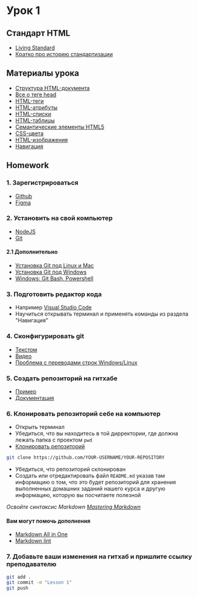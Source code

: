 # Урок 1

## Стандарт HTML

* [Living Standard](https://html.spec.whatwg.org/)
* [Кратко про историю стандартизации](https://htmlacademy.ru/blog/boost/frontend/short-11)

## Материалы урока

* [Структура HTML-документа](https://html5book.ru/osnovy-html/#part1)
* [Все о теге head](https://github.com/joshbuchea/HEAD)
* [HTML-теги](https://html5book.ru/html-tags/)
* [HTML-атрибуты](https://html5book.ru/html-attributes/)
* [HTML-списки](https://html5book.ru/html-lists/)
* [HTML-таблицы](https://html5book.ru/html-table/)
* [Семантические элементы HTML5](https://html5book.ru/html5-semantic-elements/)
* [CSS-цвета](https://html5book.ru/css-colors/#color)
* [HTML-изображения](https://html5book.ru/images-in-html/)
* [Навигация](https://ru.hexlet.io/courses/cli-basics/lessons/navigation/theory_unit)

## Homework

### 1. Зарегистрироваться

* [Github](https://github.com/)
* [Figma](https://www.figma.com/)

### 2. Установить на свой компьютер

* [NodeJS](https://nodejs.org/uk/)
* [Git](https://git-scm.com/downloads)

#### 2.1 Дополнительно

* [Установка Git под Linux и Mac](https://learn.javascript.ru/screencast/git#intro-install-linux-mac)
* [Установка Git под Windows](https://learn.javascript.ru/screencast/git#intro-install-windows)
* [Windows: Git Bash, Powershell](https://learn.javascript.ru/screencast/git#intro-windows-bash-powershell)

### 3. Подготовить редактор кода

* Например [Visual Studio Code](https://code.visualstudio.com/)
* Научиться открывать терминал и применять команды из раздела "Навигация"

### 4. Сконфигурировать git

* [Текстом](https://githowto.com/uk/setup)
* [Видео](https://learn.javascript.ru/screencast/git#config-starting-video)
* [Проблема с переводами строк Windows/Linux](https://learn.javascript.ru/screencast/git#config-autocrlf-1)

### 5. Создать репозиторий на гитхабе

* [Пример](https://medium.com/@breadcrumbszone/%D1%81%D0%BE%D0%B7%D0%B4%D0%B0%D1%82%D1%8C-%D1%80%D0%B5%D0%BF%D0%BE%D0%B7%D0%B8%D1%82%D0%BE%D1%80%D0%B8%D0%B9-github-71ebe3ace9b2)
* [Документация](https://docs.github.com/en/github/creating-cloning-and-archiving-repositories/creating-a-repository-on-github)

### 6. Клонировать репозиторий себе на компьютер

* Открыть терминал
* Убедиться, что вы находитесь в той дирректории, где должна лежать папка с проектом `pwd`
* [Клонировать репозиторий](https://docs.github.com/en/github/creating-cloning-and-archiving-repositories/cloning-a-repository)

```sh
git clone https://github.com/YOUR-USERNAME/YOUR-REPOSITORY
```

* Убедиться, что репозиторий склонирован
* Создать или отредактировать файл `README.md` указав там информацию о том, что это будет репозиторий для хранения выполненных домашних заданий нашего курса и другую информацию, которую вы посчитаете полезной

*Освойте синтаксис Markdown [Mastering Markdown](https://guides.github.com/features/mastering-markdown/)*

#### Вам могут помочь дополнения

* [Markdown All in One](https://marketplace.visualstudio.com/items?itemName=yzhang.markdown-all-in-one)
* [Markdown lint](https://marketplace.visualstudio.com/items?itemName=DavidAnson.vscode-markdownlint)

### 7. Добавьте ваши изменения на гитхаб и пришлите ссылку преподавателю

```sh
git add .
git commit -m "Lesson 1"
git push
```

